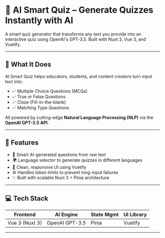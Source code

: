 # 🔮 AI Smart Quiz – Generate Quizzes Instantly with AI

A smart quiz generator that transforms any text you provide into an interactive quiz using OpenAI's GPT-3.5. Built with Nuxt 3, Vue 3, and Vuetify.  

---

## 🚀 What It Does

AI Smart Quiz helps educators, students, and content creators turn input text into:
- ✅ Multiple Choice Questions (MCQs)
- ✅ True or False Questions
- ✅ Cloze (Fill-in-the-blank)
- ✅ Matching Type Questions

All powered by cutting-edge **Natural Language Processing (NLP)** via the **OpenAI GPT-3.5 API**.

---

## 🧩 Features

- 🧠 Smart AI-generated questions from raw text
- 🌍 Language selector to generate quizzes in different languages
- 🎨 Clean, responsive UI using Vuetify
- ⚙️ Handles token limits to prevent long-input failures
- ✨ Built with scalable Nuxt 3 + Pinia architecture

---

## 💻 Tech Stack

| Frontend        | AI Engine      | State Mgmt | UI Library |
|-----------------|----------------|------------|------------|
| Vue 3 (Nuxt 3)  | OpenAI GPT-3.5 | Pinia      | Vuetify    |

---

